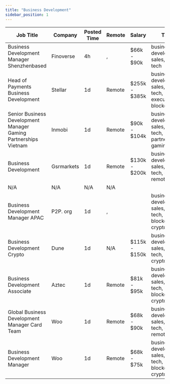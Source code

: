 ```yaml
---
title: "Business Development"
sidebar_position: 1
---
```


| Job Title | Company | Posted Time | Remote | Salary | Tags | Apply Link |
|-----------|---------|-------------|--------|--------|------|------------|
| Business Development Manager Shenzhenbased | Finoverse | 4h | , | $66k - $90k | business development, sales, non tech | [Apply](https://web3.career/business-development-manager-shenzhen-based-finoverse/101051) |
| Head of Payments Business Development | Stellar | 1d | Remote | $255k - $385k | business development, sales, non tech, executive, blockchain | [Apply](https://web3.career/head-of-payments-business-development-stellar/97571) |
| Senior Business Development Manager Gaming Partnerships Vietnam | Inmobi | 1d | Remote | $90k - $104k | business development, sales, non tech, partnership, gaming | [Apply](https://web3.career/senior-business-development-manager-gaming-partnerships-vietnam-inmobi/100956) |
| Business Development | Gsrmarkets | 1d | Remote | $130k - $200k | business development, sales, non tech, crypto, remote | [Apply](https://web3.career/business-development-gsrmarkets/95740) |
| N/A | N/A | N/A | N/A |  |  | [Apply](https://web3.career/metana) |
| Business Development Manager APAC | P2P. org | 1d | , |  | business development, sales, non tech, blockchain, crypto | [Apply](https://web3.career/business-development-manager-apac-p2p-org/100952) |
| Business Development Crypto | Dune | 1d | N/A | $115k - $150k | business development, sales, non tech, bitcoin, crypto | [Apply](https://web3.career/business-development-crypto-dune/100938) |
| Business Development Associate | Aztec | 1d | Remote | $81k - $95k | business development, sales, non tech, blockchain, crypto | [Apply](https://web3.career/business-development-associate-aztec/97708) |
| Global Business Development Manager Card Team | Woo | 1d | Remote | $68k - $90k | business development, sales, non tech, crypto, remote | [Apply](https://web3.career/global-business-development-manager-card-team-woo/95645) |
| Business Development Manager | Woo | 1d | Remote | $68k - $75k | business development, sales, non tech, blockchain, crypto | [Apply](https://web3.career/business-development-manager-woo/95644) |
